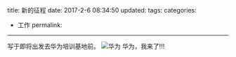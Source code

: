 title: 新的征程
date: 2017-2-6 08:34:50
updated: 
tags: 
categories:
- 工作
permalink:
---
写于即将出发去华为培训基地前。
![华为](/imgs/huawei-logo.jpg)
华为，我来了!!!